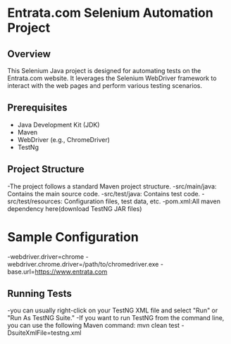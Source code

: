 # Entrata.com Selenium Automation Project

## Overview
This Selenium Java project is designed for automating tests on the Entrata.com website.
It leverages the Selenium WebDriver framework to interact with the web pages and perform various testing scenarios.

## Prerequisites
- Java Development Kit (JDK)
- Maven
- WebDriver (e.g., ChromeDriver)
- TestNg

## Project Structure
-The project follows a standard Maven project structure.
-src/main/java: Contains the main source code.
-src/test/java: Contains test code.
-src/test/resources: Configuration files, test data, etc.
-pom.xml:All maven dependency here(download TestNG JAR files)

# Sample Configuration
-webdriver.driver=chrome
-webdriver.chrome.driver=/path/to/chromedriver.exe
-base.url=https://www.entrata.com

## Running Tests
-you can usually right-click on your TestNG XML file and select "Run" or "Run As TestNG Suite."
-If you want to run TestNG from the command line, you can use the following Maven command:
mvn clean test -DsuiteXmlFile=testng.xml


